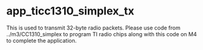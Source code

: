 # app_ticc1310_simplex_tx

This is used to transmit 32-byte radio packets. Please use code from ../m3/CC1310_simplex to program TI radio chips along with this code on M4 to complete the application.

